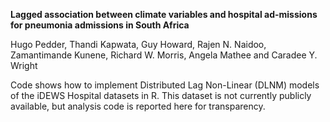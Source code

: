 **Lagged association between climate variables and hospital ad-missions for pneumonia admissions in South Africa**

Hugo Pedder, Thandi Kapwata, Guy Howard, Rajen N. Naidoo, Zamantimande Kunene, Richard W. Morris, Angela Mathee and Caradee Y. Wright

Code shows how to implement Distributed Lag Non-Linear (DLNM) models of the iDEWS Hospital datasets in R. This dataset is not currently publicly available, but analysis code is reported here for transparency.
